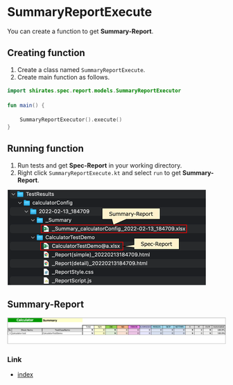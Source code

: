 # SummaryReportExecute

You can create a function to get **Summary-Report**.

## Creating function

1. Create a class named `SummaryReportExecute`.
2. Create main function as follows.

```kotlin
import shirates.spec.report.models.SummaryReportExecutor

fun main() {

    SummaryReportExecutor().execute()
}
```

## Running function

1. Run tests and get **Spec-Report** in your working directory.
2. Right click `SummaryReportExecute.kt` and select `run` to get **Summary-Report**.

![](../_images/summary_report_execute_1.png)

## Summary-Report

![](../_images/summary_report_1.png)

### Link

- [index](../../index.md)

